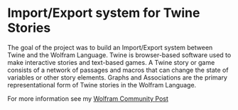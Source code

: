 # Import/Export system for Twine Stories

The goal of the project was to build an Import/Export system between Twine and the Wolfram Language. Twine is browser-based software used to make interactive stories and text-based games. A Twine story or game consists of a network of passages and macros that can change the state of variables or other story elements. Graphs and Associations are the primary representational form of Twine stories in the Wolfram Language.

For more information see my [Wolfram Community Post](http://community.wolfram.com/groups/-/m/t/1379016?p_p_auth=QY36edNI)
